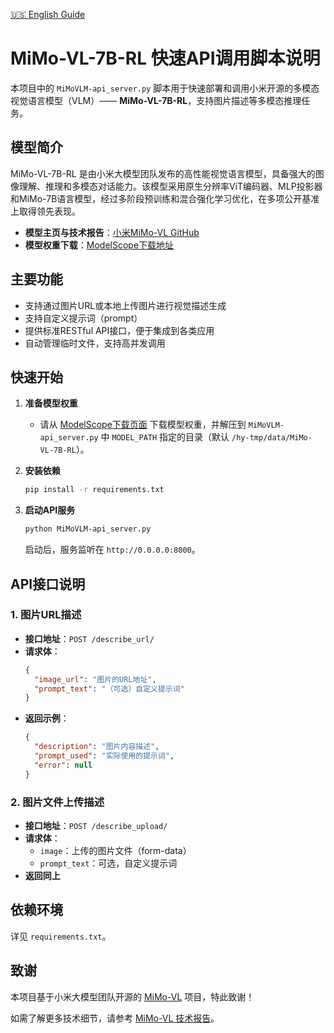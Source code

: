 [🇺🇸 English Guide](README.md)

# MiMo-VL-7B-RL 快速API调用脚本说明

本项目中的 `MiMoVLM-api_server.py` 脚本用于快速部署和调用小米开源的多模态视觉语言模型（VLM）—— **MiMo-VL-7B-RL**，支持图片描述等多模态推理任务。

## 模型简介

MiMo-VL-7B-RL 是由小米大模型团队发布的高性能视觉语言模型，具备强大的图像理解、推理和多模态对话能力。该模型采用原生分辨率ViT编码器、MLP投影器和MiMo-7B语言模型，经过多阶段预训练和混合强化学习优化，在多项公开基准上取得领先表现。

- **模型主页与技术报告**：[小米MiMo-VL GitHub](https://github.com/XiaomiMiMo/MiMo-VL/tree/main)
- **模型权重下载**：[ModelScope下载地址](https://www.modelscope.cn/models/XiaomiMiMo/MiMo-VL-7B-RL/files)

## 主要功能

- 支持通过图片URL或本地上传图片进行视觉描述生成
- 支持自定义提示词（prompt）
- 提供标准RESTful API接口，便于集成到各类应用
- 自动管理临时文件，支持高并发调用

## 快速开始

1. **准备模型权重**
   - 请从 [ModelScope下载页面](https://www.modelscope.cn/models/XiaomiMiMo/MiMo-VL-7B-RL/files) 下载模型权重，并解压到 `MiMoVLM-api_server.py` 中 `MODEL_PATH` 指定的目录（默认 `/hy-tmp/data/MiMo-VL-7B-RL`）。

2. **安装依赖**
   ```bash
   pip install -r requirements.txt
   ```

3. **启动API服务**
   ```bash
   python MiMoVLM-api_server.py
   ```
   启动后，服务监听在 `http://0.0.0.0:8000`。

## API接口说明

### 1. 图片URL描述
- **接口地址**：`POST /describe_url/`
- **请求体**：
  ```json
  {
    "image_url": "图片的URL地址",
    "prompt_text": "（可选）自定义提示词"
  }
  ```
- **返回示例**：
  ```json
  {
    "description": "图片内容描述",
    "prompt_used": "实际使用的提示词",
    "error": null
  }
  ```

### 2. 图片文件上传描述
- **接口地址**：`POST /describe_upload/`
- **请求体**：
  - `image`：上传的图片文件（form-data）
  - `prompt_text`：可选，自定义提示词
- **返回同上**

## 依赖环境
详见 `requirements.txt`。

## 致谢
本项目基于小米大模型团队开源的 [MiMo-VL](https://github.com/XiaomiMiMo/MiMo-VL/tree/main) 项目，特此致谢！

如需了解更多技术细节，请参考 [MiMo-VL 技术报告](https://github.com/XiaomiMiMo/MiMo-VL/blob/main/MiMo-VL-Technical-Report.pdf)。 